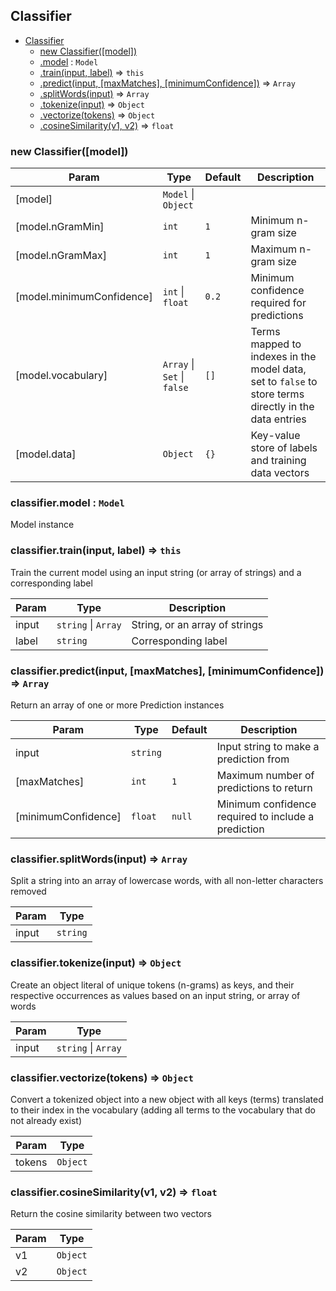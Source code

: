 <a name="Classifier"></a>

## Classifier

* [Classifier](#Classifier)
    * [new Classifier([model])](#new_Classifier_new)
    * [.model](#Classifier+model) : <code>Model</code>
    * [.train(input, label)](#Classifier+train) ⇒ <code>this</code>
    * [.predict(input, [maxMatches], [minimumConfidence])](#Classifier+predict) ⇒ <code>Array</code>
    * [.splitWords(input)](#Classifier+splitWords) ⇒ <code>Array</code>
    * [.tokenize(input)](#Classifier+tokenize) ⇒ <code>Object</code>
    * [.vectorize(tokens)](#Classifier+vectorize) ⇒ <code>Object</code>
    * [.cosineSimilarity(v1, v2)](#Classifier+cosineSimilarity) ⇒ <code>float</code>

<a name="new_Classifier_new"></a>

### new Classifier([model])

| Param | Type | Default | Description |
| --- | --- | --- | --- |
| [model] | `Model` \| `Object` |  |  |
| [model.nGramMin] | `int` | `1` | Minimum n-gram size |
| [model.nGramMax] | `int` | `1` | Maximum n-gram size |
| [model.minimumConfidence] | `int` \| `float` | `0.2` | Minimum confidence required for predictions |
| [model.vocabulary] | `Array` \| `Set` \| `false` | `[]` | Terms mapped to indexes in the model data, set to `false` to store terms directly in the data entries |
| [model.data] | `Object` | `{}` | Key-value store of labels and training data vectors |

<a name="Classifier+model"></a>

### classifier.model : `Model`
Model instance

<a name="Classifier+train"></a>

### classifier.train(input, label) ⇒ `this`
Train the current model using an input string (or array of strings) and a corresponding label

| Param | Type | Description |
| --- | --- | --- |
| input | `string` \| `Array` | String, or an array of strings |
| label | `string` | Corresponding label |

<a name="Classifier+predict"></a>

### classifier.predict(input, [maxMatches], [minimumConfidence]) ⇒ `Array`
Return an array of one or more Prediction instances

| Param | Type | Default | Description |
| --- | --- | --- | --- |
| input | `string` |  | Input string to make a prediction from |
| [maxMatches] | `int` | `1` | Maximum number of predictions to return |
| [minimumConfidence] | `float` | `null` | Minimum confidence required to include a prediction |

<a name="Classifier+splitWords"></a>

### classifier.splitWords(input) ⇒ `Array`
Split a string into an array of lowercase words, with all non-letter characters removed

| Param | Type |
| --- | --- |
| input | `string` | 

<a name="Classifier+tokenize"></a>

### classifier.tokenize(input) ⇒ `Object`
Create an object literal of unique tokens (n-grams) as keys, and their
respective occurrences as values based on an input string, or array of words

| Param | Type |
| --- | --- |
| input | `string` \| `Array` | 

<a name="Classifier+vectorize"></a>

### classifier.vectorize(tokens) ⇒ `Object`
Convert a tokenized object into a new object with all keys (terms)
translated to their index in the vocabulary (adding all terms to
the vocabulary that do not already exist)

| Param | Type |
| --- | --- |
| tokens | `Object` | 

<a name="Classifier+cosineSimilarity"></a>

### classifier.cosineSimilarity(v1, v2) ⇒ `float`
Return the cosine similarity between two vectors

| Param | Type |
| --- | --- |
| v1 | `Object` | 
| v2 | `Object` | 
